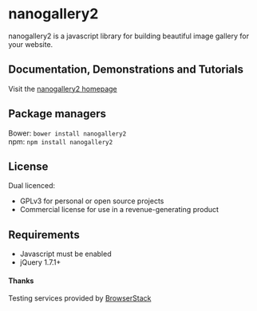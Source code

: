 
# nanogallery2  
  
  
nanogallery2 is a javascript library for building beautiful image gallery for your website.
  
## Documentation, Demonstrations and Tutorials
Visit the [nanogallery2 homepage](http://nanogallery2.nanostudio.org)   

## Package managers

Bower: `bower install nanogallery2`  
npm: `npm install nanogallery2`

## License
Dual licenced:
- GPLv3 for personal or open source projects
- Commercial license for use in a revenue-generating product

## Requirements
* Javascript must be enabled
* jQuery 1.7.1+


#### Thanks
Testing services provided by [BrowserStack](https://www.browserstack.com/)   
